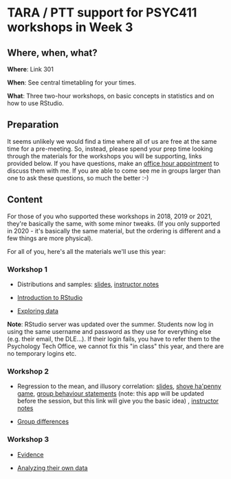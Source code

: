 # TARA / PTT support for PSYC411 workshops in Week 3

## Where, when, what?

**Where**: Link 301 

**When**: See central timetabling for your times.

**What**: Three two-hour workshops, on basic concepts in statistics and on how
to use RStudio. 

## Preparation

It seems unlikely we would find a time where all of us are free at the same
time for a pre-meeting. So, instead, please spend your prep time looking
through the materials for the workshops you will be supporting, links provided
below. If you have questions, make an [office hour appointment](https://calendly.com/andy-wills/15-min-office-hour-appointment) to discuss them with me. If you are
able to come see me in groups larger than one to ask these questions, so much
the better :-)

## Content

For those of you who supported these workshops in 2018, 2019 or 2021, they're basically the same, with some minor tweaks. (If you only supported in 2020 - it's basically the same material, but the ordering is different and a few things are more physical).

For all of you, here's all the materials we'll use this year:

### Workshop 1

- Distributions and samples:
       [slides](distributions-samples.pdf),
       [instructor notes](distributions-samples.html)

- [Introduction to RStudio](https://ajwills72.github.io/rminr/intro-rstudio.html)

- [Exploring data](https://ajwills72.github.io/rminr/exploring-incomes.html)

**Note**: RStudio server was updated over the summer. Students now log in using the same username and password as they use for everything else (e.g. their email, the DLE...). If their login fails, you have to refer them to the Psychology Tech Office, we cannot fix this "in class" this year, and there are no temporary logins etc. 

### Workshop 2

- Regression to the mean, and illusory correlation:
       [slides](regress-corr.pdf), 
       [shove ha'penny game](http://www.psy.plymouth.ac.uk/labplus/lp411ShoveHapenny/default.html), 
       [group behaviour statements](irr-corr.html) (note: this app will be updated before the session, but this link will give you the basic idea) , 
       [instructor notes](regress-corr.html)

- [Group differences](https://ajwills72.github.io/rminr/group-differences.html)

### Workshop 3

- [Evidence](https://ajwills72.github.io/rminr/evidence.html)

- [Analyzing their own data](https://ajwills72.github.io/rminr/using-projects.html)


